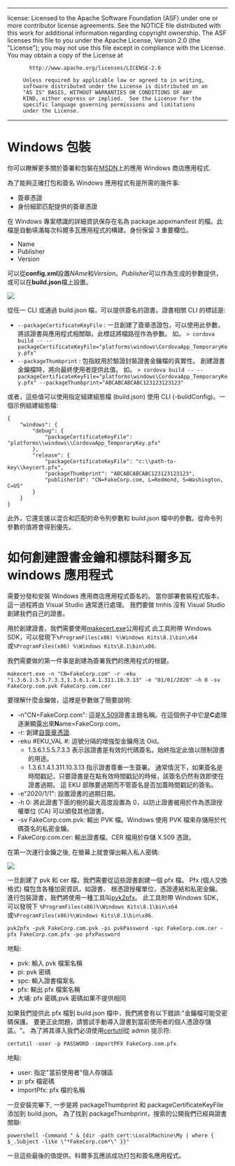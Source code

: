 * * *

license: Licensed to the Apache Software Foundation (ASF) under one or more contributor license agreements. See the NOTICE file distributed with this work for additional information regarding copyright ownership. The ASF licenses this file to you under the Apache License, Version 2.0 (the "License"); you may not use this file except in compliance with the License. You may obtain a copy of the License at

           http://www.apache.org/licenses/LICENSE-2.0
    
         Unless required by applicable law or agreed to in writing,
         software distributed under the License is distributed on an
         "AS IS" BASIS, WITHOUT WARRANTIES OR CONDITIONS OF ANY
         KIND, either express or implied.  See the License for the
         specific language governing permissions and limitations
         under the License.
    

* * *

# Windows 包裝

你可以瞭解更多關於簽署和包裝在[MSDN](https://msdn.microsoft.com/en-us/library/hh446593(v=vs.85).aspx)上的應用 Windows 商店應用程式.

為了能夠正確打包和簽名 Windows 應用程式有是所需的幾件事:

  * 簽章憑證
  * 身份細節匹配提供的簽章憑證

在 Windows 專案標識的詳細資訊保存在名為 package.appxmanifest 的檔。此檔是自動填滿每次科爾多瓦應用程式的構建。身份保留 3 重要欄位。

  * Name
  * Publisher
  * Version

可以從**config.xml**設置*NAme*和*Version*。*Publisher*可以作為生成的參數提供，或可以在**build.json**檔上設置。

![](img/guide/platforms/win8/packaging.png)

從任一 CLI 或通過 build.json 檔，可以提供簽名的證書。證書相關 CLI 的標誌是:

  * `--packageCertificateKeyFile` : 一旦創建了簽章憑證包，可以使用此參數，將該證書與應用程式相關聯。此標誌將檔路徑作為參數。 如。 `> cordova build -- --packageCertificateKeyFile="platforms\windows\CordovaApp_TemporaryKey.pfx"`
  * `--packageThumbprint` : 包指紋用於驗證封裝證書金鑰檔的真實性。 創建證書金鑰檔時，將向最終使用者提供此值。 如。 `> cordova build -- --packageCertificateKeyFile="platforms\windows\CordovaApp_TemporaryKey.pfx" --packageThumbprint="ABCABCABCABC123123123123"`

或者，這些值可以使用指定組建組態檔 (build.json) 使用 CLI (-buildConfig)。一個示例組建組態檔:

    {
        "windows": {
            "debug": {
                "packageCertificateKeyFile": "platforms\\windows\\CordovaApp_TemporaryKey.pfx"
            },
            "release": {
                "packageCertificateKeyFile": "c:\\path-to-key\\keycert.pfx",
                "packageThumbprint": "ABCABCABCABC123123123123",
                "publisherId": "CN=FakeCorp.com, L=Redmond, S=Washington, C=US"
            }
        }
    }
    

此外，它還支援以混合和匹配的命令列參數和 build.json 檔中的參數。從命令列參數的值將會得到優先。

# 如何創建證書金鑰和標誌科爾多瓦 windows 應用程式

需要分發和安裝 Windows 應用商店應用程式簽名的。 當你部署套裝程式版本，這一過程將由 Visual Studio 通常進行處理。 我們要做 tmhis 沒有 Visual Studio 創建我們自己的證書。

用於創建證書，我們需要使用[makecert.exe](https://msdn.microsoft.com/en-us/library/ff548309(v=vs.85).aspx)公用程式 此工具附帶 Windows SDK，可以發現下`%ProgramFiles(x86) %\Windows Kits\8.1\bin\x64`或`%ProgramFiles(x86) %\Windows Kits\8.1\bin\x86`.

我們需要做的第一件事是創建為簽署我們的應用程式的根鍵。

`makecert.exe -n "CN=FakeCorp.com" -r -eku "1.3.6.1.5.5.7.3.3,1.3.6.1.4.1.311.10.3.13" -e "01/01/2020" –h 0 -sv FakeCorp.com.pvk FakeCorp.com.cer`

要理解什麼金鑰做，這裡是參數做了簡要說明:

  * -n"CN=FakeCorp.com": 這是[X.509](http://en.wikipedia.org/wiki/X.509)證書主題名稱。在這個例子中它是**C**處理逐漸顯露出來**N**ame=FakeCorp.com。
  * -r: 創建[自簽章憑證](http://en.wikipedia.org/wiki/Self-signed_certificate).
  * -eku #EKU_VAL #: 逗號分隔的增強型金鑰用法 Oid。 
      * 1.3.6.1.5.5.7.3.3 表示該證書是有效的代碼簽名。始終指定此值以限制證書的用途。
      * 1.3.6.1.4.1.311.10.3.13 指示證書尊重一生簽署。 通常情況下，如果簽名是時間戳記，只要證書是在點有效時間戳記的時候，該簽名仍然有效即使在證書過期。 這 EKU 部隊要過期而不管簽名是否加蓋時間戳記的簽名。
  * -e"2020/1/1": 設置證書的過期日期。 
  * -h 0: 將此證書下面的樹的最大高度設置為 0，以防止證書被用於作為憑證授權單位 (CA) 可以頒發其他證書。
  * -sv FakeCorp.com.pvk: 輸出 PVK 檔。Windows 使用 PVK 檔來存儲用於代碼簽名的私密金鑰。
  * FakeCorp.com.cer: 輸出證書檔。CER 檔用於存儲 X.509 憑證。

在第一次運行金鑰之後, 在螢幕上就會彈出輸入私人密碼:

![](img/guide/platforms/win8/createprivatekeywindow.png)

一旦創建了 pvk 和 cer 檔，我們需要從這些證書創建一個 pfx 檔。 Pfx (個人交換格式) 檔包含各種加密資訊，如證書、 根憑證授權單位，憑證連結和私密金鑰。 進行包裝證書，我們將使用一種工具叫[pvk2pfx](https://msdn.microsoft.com/en-us/library/ff550672(v=vs.85).aspx)。 此工具附帶 Windows SDK，可以發現下 `%ProgramFiles(x86)%\Windows Kits\8.1\bin\x64` 或`%ProgramFiles(x86)%\Windows Kits\8.1\bin\x86`.

`pvk2pfx -pvk FakeCorp.com.pvk -pi pvkPassword -spc FakeCorp.com.cer -pfx FakeCorp.com.pfx -po pfxPassword`

地點:

  * pvk: 輸入 pvk 檔案名稱
  * pi: pvk 密碼
  * spc: 輸入證書檔案名
  * pfx: 輸出 pfx 檔案名稱
  * 大埔: pfx 密碼;pvk 密碼如果不提供相同

如果我們提供此 pfx 檔到 build.json 檔中，我們將會有以下錯誤:"金鑰檔可能受密碼保護。 要更正此問題，請嘗試手動導入證書到當前使用者的個人憑證存儲區。"。 為了將其導入我們必須使用[certutil](https://technet.microsoft.com/en-us/library/ee624045(v=ws.10).aspx)從 admin 提示符:

`certutil -user -p PASSWORD -importPFX FakeCorp.com.pfx`

地點:

  * user: 指定"當前使用者"個人存儲區
  * p: pfx 檔密碼
  * importPfx: pfx 檔的名稱

一旦安裝完畢下, 一步是將 packageThumbprint 和 packageCertificateKeyFile 添加到 build.json。 為了找到 packageThumbprint，搜索的公開我們已經與證書關聯:

`powershell -Command " & {dir -path cert:\LocalMachine\My | where { $_.Subject -like \"*FakeCorp.com*\" }}"`

一旦這些最後的值提供。科爾多瓦應該成功打包和簽名應用程式。